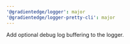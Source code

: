 ```yaml
---
'@gradientedge/logger': major
'@gradientedge/logger-pretty-cli': major
---
```


Add optional debug log buffering to the logger.
